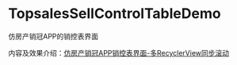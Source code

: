 # TopsalesSellControlTableDemo
仿房产销冠APP的销控表界面


内容及效果介绍：[仿房产销冠APP销控表界面-多RecyclerView同步滚动](http://www.jianshu.com/p/ed7fce51e5b5)